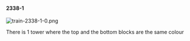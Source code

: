 #### 2338-1
![train-2338-1-0.png](https://github.com/lil-lab/nlvr/raw/master/nlvr/train/images/40/train-2338-1-0.png "train-2338-1-0.png")

There is 1 tower where the top and the bottom blocks are the same colour